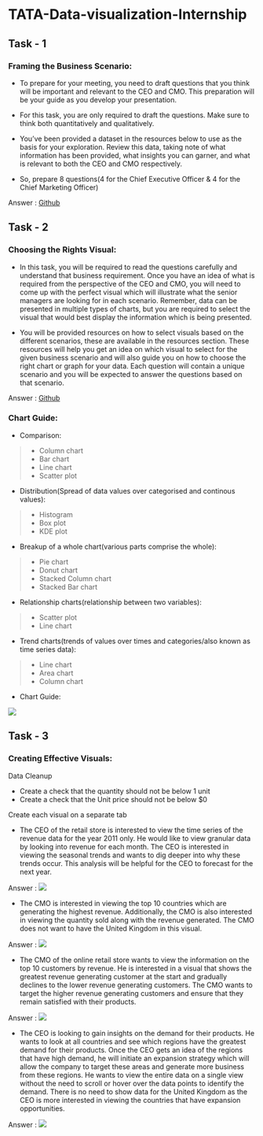 # TATA-Data-visualization-Internship

## Task - 1
### Framing the Business Scenario:
 - To prepare for your meeting, you need to draft questions that you think will be important and relevant to the CEO and CMO. This preparation will be your guide as you develop your presentation.

 - For this task, you are only required to draft the questions. Make sure to think both quantitatively and qualitatively.

 - You’ve been provided a dataset in the resources below to use as the basis for your exploration. Review this data, taking note of what information has been provided, what insights you can garner, and what is relevant to both the CEO and CMO respectively.
 
 - So, prepare 8 questions(4 for the Chief Executive Officer & 4 for the Chief Marketing Officer)
  
 Answer : [Github](https://github.com/Sinhaaz/TATA-Data-visualization-Internship/blob/main/Task%201.txt) 
 
 ## Task - 2
 ### Choosing the Rights Visual:
  - In this task, you will be required to read the questions carefully and understand that business requirement. Once you have an idea of what is required from the perspective of the CEO and CMO, you will need to come up with the perfect visual which will illustrate what the senior managers are looking for in each scenario. Remember, data can be presented in multiple types of charts, but you are required to select the visual that would best display the information which is being presented.

 - You will be provided resources on how to select visuals based on the different scenarios, these are available in the resources section. These resources will help you get an idea on which visual to select for the given business scenario and will also guide you on how to choose the right chart or graph for your data. Each question will contain a unique scenario and you will be expected to answer the questions based on that scenario.

Answer : [Github](https://github.com/Sinhaaz/TATA-Data-visualization-Internship/blob/main/Task%202.txt)

### Chart Guide:
 - Comparison:
 >- Column chart
 >- Bar chart
 >- Line chart
 >- Scatter plot
 
 - Distribution(Spread of data values over categorised and continous values):
 >- Histogram
 >- Box plot
 >- KDE plot
 
 - Breakup of a whole chart(various parts comprise the whole):
 >- Pie chart
 >- Donut chart
 >- Stacked Column chart
 >- Stacked Bar chart
 
 - Relationship charts(relationship between two variables):
 >- Scatter plot
 >- Line chart
 
 - Trend charts(trends of values over times and categories/also known as time series data):
 >- Line chart
 >- Area chart
 >- Column chart

 - Chart Guide:
 <img src = "Chart suggestions.jpeg">

## Task - 3
### Creating Effective Visuals:

Data Cleanup
 - Create a check that the quantity should not be below 1 unit
 - Create a check that the Unit price should not be below $0
 
Create each visual on a separate tab
 - The CEO of the retail store is interested to view the time series of the revenue data for the year 2011 only. He would like to view granular data by looking into revenue for each month. The CEO is interested in viewing the seasonal trends and wants to dig deeper into why these trends occur. This analysis will be helpful for the CEO to forecast for the next year.

Answer :
<img src="3.1.png">
 - The CMO is interested in viewing the top 10 countries which are generating the highest revenue. Additionally, the CMO is also interested in viewing the quantity sold along with the revenue generated. The CMO does not want to have the United Kingdom in this visual.

Answer :
<img src="3.2.png">
 - The CMO of the online retail store wants to view the information on the top 10 customers by revenue. He is interested in a visual that shows the greatest revenue generating customer at the start and gradually declines to the lower revenue generating customers. The CMO wants to target the higher revenue generating customers and ensure that they remain satisfied with their products.

Answer :
<img src="3.3.png">
 - The CEO is looking to gain insights on the demand for their products. He wants to look at all countries and see which regions have the greatest demand for their products. Once the CEO gets an idea of the regions that have high demand, he will initiate an expansion strategy which will allow the company to target these areas and generate more business from these regions. He wants to view the entire data on a single view without the need to scroll or hover over the data points to identify the demand. There is no need to show data for the United Kingdom as the CEO is more interested in viewing the countries that have expansion opportunities.

Answer :
<img src="3.4.png">
